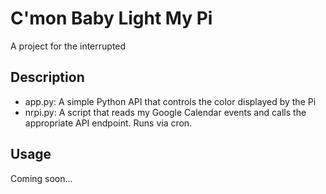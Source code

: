 # C'mon Baby Light My Pi

A project for the interrupted

## Description

- app.py: A simple Python API that controls the color displayed by the Pi
- nrpi.py: A script that reads my Google Calendar events and calls the appropriate API endpoint.  Runs via cron.

## Usage

Coming soon...
